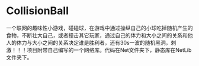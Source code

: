# CollisionBall
一个联网的趣味性小游戏，碰碰球，在游戏中通过操纵自己的小球吃掉随机产生的食物，不断壮大自己，或者撞击其它玩家，通过自己的体力和大小之间的关系和他人的体力与大小之间的关系决定谁是胜利者，还有30s一波的随机黑洞，刺激！！！项目附带自己编写的一个网络库。代码在Net文件夹下，静态库在NetLib文件夹下。